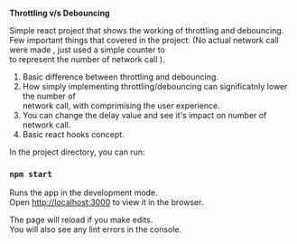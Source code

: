 **Throttling v/s Debouncing**

Simple react project that shows the working of throttling and debouncing.
Few important things that covered in the project: (No actual network call were made , just used a simple counter to <br />
    to represent the number of network call ).
  1. Basic difference between throttling and debouncing.
  2. How simply implementing throttling/debouncing can significatnly lower the number of <br />
     network call, with comprimising the user experience.
  3. You can change the delay value and see it's impact on number of network call.
  4. Basic react hooks concept.

In the project directory, you can run:

### `npm start`

Runs the app in the development mode.<br />
Open [http://localhost:3000](http://localhost:3000) to view it in the browser.

The page will reload if you make edits.<br />
You will also see any lint errors in the console.

